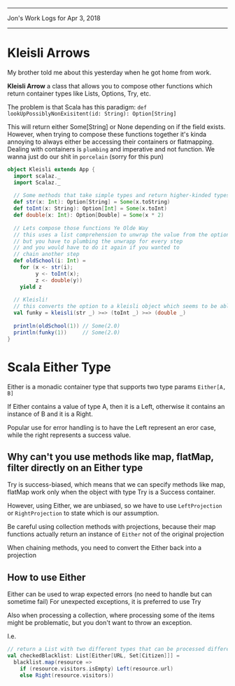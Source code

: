 *****************************************************************

Jon's Work Logs for Apr 3, 2018

*****************************************************************

# Kleisli Arrows

My brother told me about this yesterday when he got home from work.

**Kleisli Arrow** a class that allows you to compose other functions which return container types like Lists, Options, Try, etc.

The problem is that Scala has this paradigm:
`def lookUpPossiblyNonExisitent(id: String): Option[String]`

This will return either Some[String] or None depending on if the field exists.  However, when trying to compose these functions together it's kinda annoying to always either be accessing their containers or flatmapping. Dealing with containers is `plumbing` and imperative and not function.  We wanna just do our shit in `porcelain` (sorry for this pun)

```scala
object Kleisli extends App {
  import scalaz._
  import Scalaz._
 
  // Some methods that take simple types and return higher-kinded types
  def str(x: Int): Option[String] = Some(x.toString)
  def toInt(x: String): Option[Int] = Some(x.toInt)
  def double(x: Int): Option[Double] = Some(x * 2)
 
  // Lets compose those functions Ye Olde Way
  // this uses a list comprehension to unwrap the value from the option before applying the function to it
  // but you have to plumbing the unwrapp for every step
  // and you would have to do it again if you wanted to
  // chain another step
  def oldSchool(i: Int) = 
    for (x <- str(i); 
    	 y <- toInt(x); 
    	 z <- double(y)) 
    yield z
 
  // Kleisli!
  // this converts the option to a kleisli object which seems to be able to use this k arrow method to directly apply the functions to the containerized value
  val funky = kleisli(str _) >=> (toInt _) >=> (double _)
 
  println(oldSchool(1)) // Some(2.0)
  println(funky(1))     // Some(2.0)
}
```

# Scala Either Type

Either is a monadic container type that supports two type params `Either[A, B]`

If Either contains a value of type A, then it is a Left, otherwise it contains an instance of B and it is a Right.

Popular use for error handling is to have the Left represent an eror case, while the right represents a success value.

## Why can't you use methods like map, flatMap, filter directly on an Either type

Try is success-biased, which means that we can specify methods like map, flatMap work only when the object with type Try is a Success container.

However, using Either, we are unbiased, so we have to use `LeftProjection` or `RightProjection` to state which is our assumption.

Be careful using collection methods with projections, because their map functions actually return an instance of `Either` not of the original projection

When chaining methods, you need to convert the Either back into a projection

## How to use Either

Either can be used to wrap expected errors (no need to handle but can sometime fail) For unexpected exceptions, it is preferred to use Try

Also when processing a collection, where processing some of the items might be problematic, but you don't want to throw an exception.

I.e.
```scala
// return a List with two different types that can be processed differently (a better abstraction for lists with multiple types)
val checkedBlacklist: List[Either[URL, Set[Citizen]]] =
  blacklist.map(resource =>
    if (resource.visitors.isEmpty) Left(resource.url)
    else Right(resource.visitors))

```